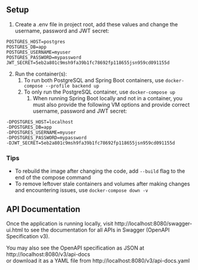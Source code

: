 ## Setup

1. Create a .env file in project root, add these values and change the username, password and JWT secret:
```
POSTGRES_HOST=postgres
POSTGRES_DB=app
POSTGRES_USERNAME=myuser
POSTGRES_PASSWORD=mypassword
JWT_SECRET=5eb2a801c9msh9fa39b1fc78692fp118655jsn959cd091155d
```

2. Run the container(s):
   1. To run both PostgreSQL and Spring Boot containers, use `docker-compose --profile backend up`
   2. To only run the PostgreSQL container, use `docker-compose up`
      1. When running Spring Boot locally and not in a container, you must also provide the following VM options and
         provide correct username, password and JWT secret:
```
-DPOSTGRES_HOST=localhost
-DPOSTGRES_DB=app
-DPOSTGRES_USERNAME=myuser
-DPOSTGRES_PASSWORD=mypassword
-DJWT_SECRET=5eb2a801c9msh9fa39b1fc78692fp118655jsn959cd091155d
```

### Tips

* To rebuild the image after changing the code, add `--build` flag to the end of the compose command
* To remove leftover stale containers and volumes after making changes and encountering issues, use `docker-compose down -v`

## API Documentation

Once the application is running locally, visit http://localhost:8080/swagger-ui.html to see the documentation for all
APIs in Swagger (OpenAPI Specification v3).

You may also see the OpenAPI specification as JSON at http://localhost:8080/v3/api-docs  
or download it as a YAML file from http://localhost:8080/v3/api-docs.yaml
